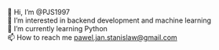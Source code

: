 
👋 Hi, I’m @PJS1997 <br>
👀 I’m interested in backend development and machine learning <br>
🌱 I’m currently learning Python <br>
📫 How to reach me pawel.jan.stanislaw@gmail.com
